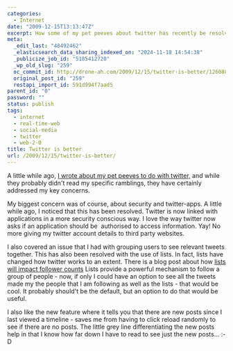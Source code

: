 ```yaml
---
categories:
  - Internet
date: "2009-12-15T13:13:47Z"
excerpt: How some of my pet peeves about twitter has recently be resolved. Yay!
meta:
  _edit_last: "48492462"
  _elasticsearch_data_sharing_indexed_on: "2024-11-18 14:54:38"
  _publicize_job_id: "5185412720"
  _wp_old_slug: "259"
  oc_commit_id: http://drone-ah.com/2009/12/15/twitter-is-better/1260882840
  original_post_id: "259"
  restapi_import_id: 591d994f7aad5
parent_id: "0"
password: ""
status: publish
tags:
  - internet
  - real-time-web
  - social-media
  - twitter
  - web-2-0
title: Twitter is better
url: /2009/12/15/twitter-is-better/
---
```


A little while ago,
[I wrote about my pet peeves to do with twitter,](/2009/03/09/making-twitter-bettermaking-twitter-better/)
and while they probably didn't read my specific ramblings, they have certainly
addressed my key concerns.

My biggest concern was of course, about security and twitter-apps. A little
while ago, I noticed that this has been resolved. Twitter is now linked with
applications in a more security conscious way. I love the way twitter now asks
if an application should be  authorised to access information. Yay! No more
giving my twitter account details to third party websites.

I also covered an issue that I had with grouping users to see relevant tweets
together. This has also been resolved with the use of lists. In fact, lists have
changed how twitter works to an extent. There is a blog post about how
[lists will impact follower counts](http://corethinking.com/2009/12/13/how-twitters-new-lists-feature-will-dramatically-impact-follower-count/ "How twitters lists feature will dramatically impact follower count")
Lists provide a powerful mechanism to follow a group of people - now, if only I
could have an option to see all the tweets made my the people that I am
following as well as the lists - that would be cool. It probably should't be the
default, but an option to do that would be useful.

I also like the new feature where it tells you that there are new posts since I
last viewed a timeline - saves me from having to click reload randomly to see if
there are no posts. The little grey line differentiating the new posts help in
that I know how far down I have to read to see just the new posts... :-D
